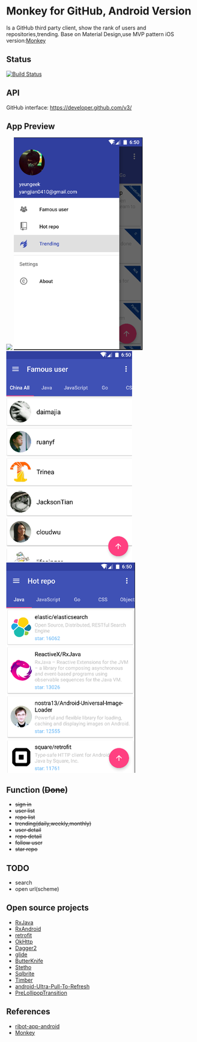# Monkey for GitHub, Android Version
Is a GitHub third party client, show the rank of users and repositories,trending.
Base on Material Design,use MVP pattern
iOS version:[Monkey](https://github.com/coderyi/Monkey)

## Status
[![Build Status](https://travis-ci.org/yeungeek/monkey-android.svg?branch=master)](https://travis-ci.org/yeungeek/monkey-android)

## API
GitHub interface: https://developer.github.com/v3/

## App Preview
![](images/monkey.gif)
![](images/preview1.png) ![](images/preview2.png)
![](images/preview3.png)

## Function (~~Done~~)
* ~~sign in~~
* ~~user list~~
* ~~repo list~~
* ~~trending(daily,weekly,monthly)~~
* ~~user detail~~
* ~~repo detail~~
* ~~follow user~~
* ~~star repo~~

## TODO
* search
* open url(scheme)


## Open source projects
* [RxJava](https://github.com/ReactiveX/RxJava/)
* [RxAndroid](https://github.com/ReactiveX/RxAndroid/)
* [retrofit](https://github.com/square/retrofit/)
* [OkHttp](https://github.com/square/okhttp)
* [Dagger2](https://github.com/google/dagger/)
* [glide](https://github.com/bumptech/glide/)
* [ButterKnife](https://github.com/JakeWharton/butterknife/)
* [Stetho](https://github.com/facebook/stetho)
* [Sqlbrite](https://github.com/square/sqlbrite)
* [Timber](https://github.com/JakeWharton/timber/)
* [android-Ultra-Pull-To-Refresh](https://github.com/liaohuqiu/android-Ultra-Pull-To-Refresh)
* [PreLollipopTransition](https://github.com/takahirom/PreLollipopTransition)

## References
* [ribot-app-android](https://github.com/ribot/ribot-app-android)
* [Monkey](https://github.com/coderyi/Monkey)